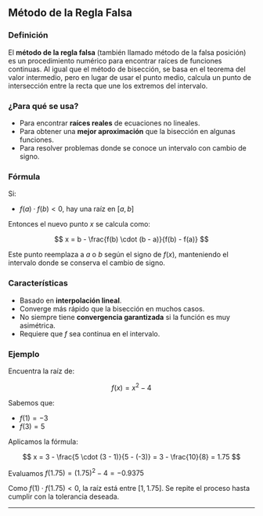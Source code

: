 ## **Método de la Regla Falsa**

### **Definición**
El **método de la regla falsa** (también llamado método de la falsa posición) es un procedimiento numérico para encontrar raíces de funciones continuas. Al igual que el método de bisección, se basa en el teorema del valor intermedio, pero en lugar de usar el punto medio, calcula un punto de intersección entre la recta que une los extremos del intervalo.

### **¿Para qué se usa?**
- Para encontrar **raíces reales** de ecuaciones no lineales.
- Para obtener una **mejor aproximación** que la bisección en algunas funciones.
- Para resolver problemas donde se conoce un intervalo con cambio de signo.

### **Fórmula**

Si:
- $f(a) \cdot f(b) < 0$, hay una raíz en $[a, b]$

Entonces el nuevo punto $x$ se calcula como:

$$
x = b - \frac{f(b) \cdot (b - a)}{f(b) - f(a)}
$$

Este punto reemplaza a $a$ o $b$ según el signo de $f(x)$, manteniendo el intervalo donde se conserva el cambio de signo.

### **Características**
- Basado en **interpolación lineal**.
- Converge más rápido que la bisección en muchos casos.
- No siempre tiene **convergencia garantizada** si la función es muy asimétrica.
- Requiere que $f$ sea continua en el intervalo.

### **Ejemplo**

Encuentra la raíz de:

$$
f(x) = x^2 - 4
$$

Sabemos que:
- $f(1) = -3$
- $f(3) = 5$

Aplicamos la fórmula:

$$
x = 3 - \frac{5 \cdot (3 - 1)}{5 - (-3)} = 3 - \frac{10}{8} = 1.75
$$

Evaluamos $f(1.75) = (1.75)^2 - 4 = -0.9375$

Como $f(1) \cdot f(1.75) < 0$, la raíz está entre $[1, 1.75]$. Se repite el proceso hasta cumplir con la tolerancia deseada.

---

